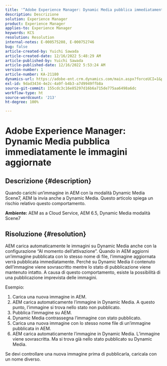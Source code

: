 ```yaml
---
title: '“Adobe Experience Manager: Dynamic Media pubblica immediatamente le immagini aggiornate”'
description: Descrizione
solution: Experience Manager
product: Experience Manager
applies-to: Experience Manager
keywords: KCS
resolution: Resolution
internal-notes: E-000575208, E-000752746
bug: false
article-created-by: Yuichi Sawada
article-created-date: 12/16/2022 5:48:29 AM
article-published-by: Yuichi Sawada
article-published-date: 12/16/2022 5:53:24 AM
version-number: 1
article-number: KA-21180
dynamics-url: https://adobe-ent.crm.dynamics.com/main.aspx?forceUCI=1&pagetype=entityrecord&etn=knowledgearticle&id=baf75a43-057d-ed11-81ac-6045bd006079
exl-id: 9dad3434-4e2c-4a9f-b4b3-a7d9949ffb8a
source-git-commit: 155cdc3c16e85297d16b6a715de775aa6498a6dc
workflow-type: ht
source-wordcount: '213'
ht-degree: 100%

---
```


# Adobe Experience Manager: Dynamic Media pubblica immediatamente le immagini aggiornate

## Descrizione {#description}


Quando carichi un’immagine in AEM con la modalità Dynamic Media Scene7, AEM la invia anche a Dynamic Media.
Questo articolo spiega un rischio relativo questo comportamento.

<b>Ambiente:</b>
AEM as a Cloud Service, AEM 6.5, Dynamic Media modalità Scene7


## Risoluzione {#resolution}


AEM carica automaticamente le immagini su Dynamic Media anche con la configurazione “Al momento dell’attivazione”. Quando in AEM aggiorni un’immagine pubblicata con lo stesso nome di file, l’immagine aggiornata verrà pubblicata immediatamente.
Perché su Dynamic Media il contenuto dell’immagine viene sovrascritto mentre lo stato di pubblicazione viene mantenuto intatto.
A causa di questo comportamento, esiste la possibilità di una pubblicazione imprevista delle immagini.

Esempio:
1. Carica una nuova immagine in AEM.
2. AEM carica automaticamente l’immagine in Dynamic Media. A questo punto, l’immagine si trova nello stato non pubblicato.
3. Pubblica l’immagine su AEM.
4. Dynamic Media contrassegna l’immagine con stato pubblicato.
5. Carica una nuova immagine con lo stesso nome file di un’immagine pubblicata in AEM.
6. AEM carica automaticamente l’immagine in Dynamic Media. L’immagine viene sovrascritta. Ma si trova già nello stato pubblicato su Dynamic Media.

Se devi controllare una nuova immagine prima di pubblicarla, caricala con un nome diverso.
